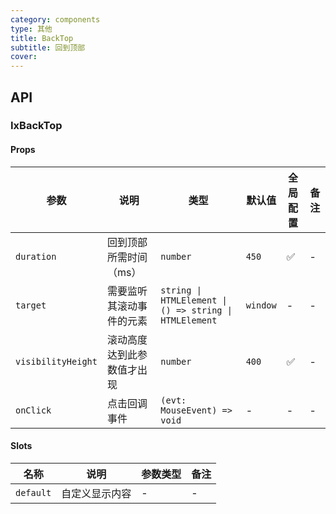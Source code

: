```yaml
---
category: components
type: 其他
title: BackTop
subtitle: 回到顶部
cover: 
---
```


## API

### IxBackTop

#### Props

| 参数 | 说明 | 类型 | 默认值 | 全局配置 | 备注 |
| -- | -- | -- | --  | -- | -- |
| `duration` | 回到顶部所需时间（ms） | `number` | `450` |  ✅  | - |
| `target` | 需要监听其滚动事件的元素 | `string \| HTMLElement \| () => string \| HTMLElement` | `window` | - | - |
| `visibilityHeight` | 滚动高度达到此参数值才出现 | `number` | `400`  |  ✅  | - |
| `onClick` | 点击回调事件 | `(evt: MouseEvent) => void` | - | - | - |

#### Slots

| 名称 | 说明 | 参数类型 | 备注 |
|  -- | -- | -- | -- |
|  `default` | 自定义显示内容 | - | - |
